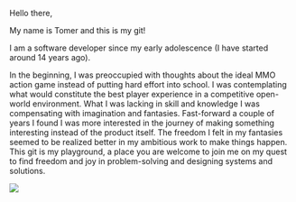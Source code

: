 Hello there,

My name is Tomer and this is my git!

I am a software developer since my early adolescence (I have started around 14 years ago).

In the beginning, I was preoccupied with thoughts about the ideal MMO action game instead of putting hard effort into school.
I was contemplating what would constitute the best player experience in a competitive open-world environment. What I was lacking in skill and knowledge I was compensating with imagination and fantasies. Fast-forward a couple of years I found I was more interested in the journey of making something interesting instead of the product itself. The freedom I felt in my fantasies seemed to be realized better in my ambitious work to make things happen.
This git is my playground, a place you are welcome to join me on my quest to find freedom and joy in problem-solving and designing systems and solutions.


![](https://komarev.com/ghpvc/?username=TomerKigel)
